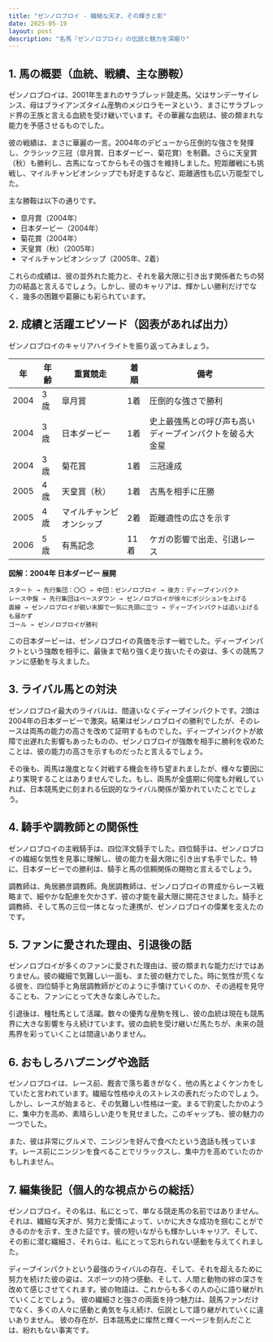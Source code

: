 ```yaml
---
title: "ゼンノロブロイ - 繊細な天才、その輝きと影"
date: 2025-05-19
layout: post
description: "名馬『ゼンノロブロイ』の伝説と魅力を深堀り"
---
```


## 1. 馬の概要（血統、戦績、主な勝鞍）

ゼンノロブロイは、2001年生まれのサラブレッド競走馬。父はサンデーサイレンス、母はブライアンズタイム産駒のメジロラモーヌという、まさにサラブレッド界の王族と言える血統を受け継いでいます。その華麗な血統は、彼の類まれな能力を予感させるものでした。

彼の戦績は、まさに華麗の一言。2004年のデビューから圧倒的な強さを発揮し、クラシック三冠（皐月賞、日本ダービー、菊花賞）を制覇。さらに天皇賞（秋）も勝利し、古馬になってからもその強さを維持しました。短距離戦にも挑戦し、マイルチャンピオンシップでも好走するなど、距離適性も広い万能型でした。

主な勝鞍は以下の通りです。

* 皐月賞（2004年）
* 日本ダービー（2004年）
* 菊花賞（2004年）
* 天皇賞（秋）（2005年）
* マイルチャンピオンシップ（2005年、2着）

これらの成績は、彼の並外れた能力と、それを最大限に引き出す関係者たちの努力の結晶と言えるでしょう。しかし、彼のキャリアは、輝かしい勝利だけでなく、幾多の困難や葛藤にも彩られています。


## 2. 成績と活躍エピソード（図表があれば出力）

ゼンノロブロイのキャリアハイライトを振り返ってみましょう。

| 年 | 年齢 | 重賞競走 | 着順 | 備考 |
|---|---|---|---|---|
| 2004 | 3歳 | 皐月賞 | 1着 | 圧倒的な強さで勝利 |
| 2004 | 3歳 | 日本ダービー | 1着 | 史上最強馬との呼び声も高いディープインパクトを破る大金星 |
| 2004 | 3歳 | 菊花賞 | 1着 | 三冠達成 |
| 2005 | 4歳 | 天皇賞（秋） | 1着 | 古馬を相手に圧勝 |
| 2005 | 4歳 | マイルチャンピオンシップ | 2着 | 距離適性の広さを示す |
| 2006 | 5歳 | 有馬記念 | 11着 | ケガの影響で出走、引退レース |


**図解：2004年 日本ダービー 展開**

```
スタート → 先行集団：〇〇 → 中団：ゼンノロブロイ → 後方：ディープインパクト
レース中盤 → 先行集団はペースダウン → ゼンノロブロイが徐々にポジションを上げる
直線 → ゼンノロブロイが鋭い末脚で一気に先頭に立つ → ディープインパクトは追い上げるも届かず
ゴール → ゼンノロブロイが勝利
```

この日本ダービーは、ゼンノロブロイの真価を示す一戦でした。ディープインパクトという強敵を相手に、最後まで粘り強く走り抜いたその姿は、多くの競馬ファンに感動を与えました。


## 3. ライバル馬との対決

ゼンノロブロイ最大のライバルは、間違いなくディープインパクトです。2頭は2004年の日本ダービーで激突。結果はゼンノロブロイの勝利でしたが、そのレースは両馬の能力の高さを改めて証明するものでした。ディープインパクトが故障で出遅れた影響もあったものの、ゼンノロブロイが強敵を相手に勝利を収めたことは、彼の能力の高さを示すものだったと言えるでしょう。

その後も、両馬は幾度となく対戦する機会を待ち望まれましたが、様々な要因により実現することはありませんでした。もし、両馬が全盛期に何度も対戦していれば、日本競馬史に刻まれる伝説的なライバル関係が築かれていたことでしょう。


## 4. 騎手や調教師との関係性

ゼンノロブロイの主戦騎手は、四位洋文騎手でした。四位騎手は、ゼンノロブロイの繊細な気性を見事に理解し、彼の能力を最大限に引き出す名手でした。特に、日本ダービーでの勝利は、騎手と馬の信頼関係の賜物と言えるでしょう。

調教師は、角居勝彦調教師。角居調教師は、ゼンノロブロイの育成からレース戦略まで、細やかな配慮を欠かさず、彼の才能を最大限に開花させました。騎手と調教師、そして馬の三位一体となった連携が、ゼンノロブロイの偉業を支えたのです。


## 5. ファンに愛された理由、引退後の話

ゼンノロブロイが多くのファンに愛された理由は、彼の類まれな能力だけではありません。彼の繊細で気難しい一面も、また彼の魅力でした。時に気性が荒くなる彼を、四位騎手と角居調教師がどのように手懐けていくのか、その過程を見守ることも、ファンにとって大きな楽しみでした。

引退後は、種牡馬として活躍。数々の優秀な産駒を残し、彼の血統は現在も競馬界に大きな影響を与え続けています。彼の血統を受け継いだ馬たちが、未来の競馬界を彩っていくことは間違いありません。


## 6. おもしろハプニングや逸話

ゼンノロブロイは、レース前、厩舎で落ち着きがなく、他の馬とよくケンカをしていたと言われています。繊細な性格ゆえのストレスの表れだったのでしょう。しかし、レースが始まると、その気難しい性格は一変。まるで豹変したかのように、集中力を高め、素晴らしい走りを見せました。このギャップも、彼の魅力の一つでした。

また、彼は非常にグルメで、ニンジンを好んで食べたという逸話も残っています。レース前にニンジンを食べることでリラックスし、集中力を高めていたのかもしれません。


## 7. 編集後記（個人的な視点からの総括）

ゼンノロブロイ。その名は、私にとって、単なる競走馬の名前ではありません。それは、繊細な天才が、努力と愛情によって、いかに大きな成功を掴むことができるのかを示す、生きた証です。彼の短いながらも輝かしいキャリア、そして、その影に潜む繊細さ、それらは、私にとって忘れられない感動を与えてくれました。

ディープインパクトという最強のライバルの存在、そして、それを超えるために努力を続けた彼の姿は、スポーツの持つ感動、そして、人間と動物の絆の深さを改めて感じさせてくれます。彼の物語は、これからも多くの人の心に語り継がれていくことでしょう。  彼の繊細さと強さの両面を持つ魅力は、競馬ファンだけでなく、多くの人々に感動と勇気を与え続け、伝説として語り継がれていくに違いありません。  彼の存在が、日本競馬史に燦然と輝く一ページを刻んだことは、紛れもない事実です。

